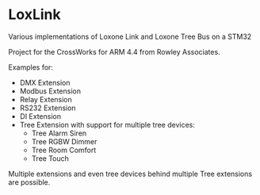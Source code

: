 # LoxLink

Various implementations of Loxone Link and Loxone Tree Bus on a STM32

Project for the CrossWorks for ARM 4.4 from Rowley Associates.

Examples for:
- DMX Extension
- Modbus Extension
- Relay Extension
- RS232 Extension
- DI Extension
- Tree Extension with support for multiple tree devices:
  - Tree Alarm Siren
  - Tree RGBW Dimmer
  - Tree Room Comfort
  - Tree Touch

Multiple extensions and even tree devices behind multiple Tree extensions are possible.
